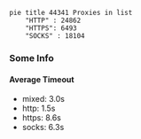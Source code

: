 
```mermaid
pie title 44341 Proxies in list
    "HTTP" : 24862
    "HTTPS": 6493
    "SOCKS" : 18104
```

### Some Info
#### Average Timeout

- mixed: 3.0s
- http: 1.5s
- https: 8.6s
- socks: 6.3s